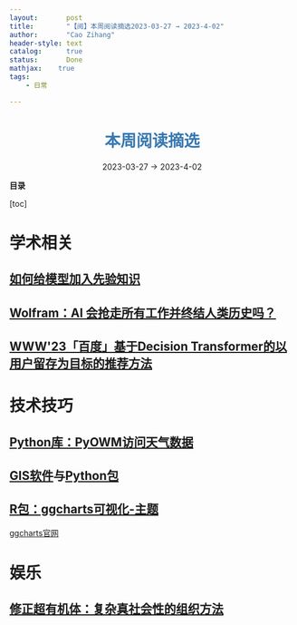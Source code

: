 ```yaml
---
layout:       post
title:        "【阅】本周阅读摘选2023-03-27 → 2023-4-02"
author:       "Cao Zihang"
header-style: text
catalog:      true
status:		  Done
mathjax: 	true
tags:
    - 日常

---
```


# <center><font color="#3879B1">本周阅读摘选</font></center>

<center>2023-03-27 → 2023-4-02</center>

**目录**

[toc]

# 学术相关

## [如何给模型加入先验知识](https://mp.weixin.qq.com/s/L__F17LmNh8jW6zsJZwcJA)



## [Wolfram：AI 会抢走所有工作并终结人类历史吗？](https://mp.weixin.qq.com/s/3T0_dJ02Jw_Z1YFdN3_Npg)



## [WWW'23「百度」基于Decision Transformer的以用户留存为目标的推荐方法](https://mp.weixin.qq.com/s/GlcTEbZSI5dOHdVfYp3i4A)



# 技术技巧

## [Python库：PyOWM访问天气数据](https://mp.weixin.qq.com/s/7sDJ4SBsEC5MM5ZDlwFewQ)



## [GIS软件](https://mp.weixin.qq.com/s/w-VHDxInFaAeDI46Ip6hew)与[Python包](https://mp.weixin.qq.com/s/s9Zy-fLmyoYsbwcE-wWhOg)



## [R包：ggcharts可视化-主题](https://mp.weixin.qq.com/s/Rml11BcLE5_fLKckfob9Wg)

[ggcharts官网](https://thomas-neitmann.github.io/ggcharts/articles/themes.html)



# 娱乐

## [修正超有机体：复杂真社会性的组织方法](https://mp.weixin.qq.com/s/w8BiQgukM0EZb6FTiIlelA)

